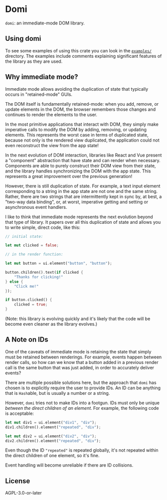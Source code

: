 # Domi

`domi`: an immediate-mode DOM library.

## Using domi

To see some examples of using this crate you can look in the [`examples/`](https://github.com/mattfbacon/domi/tree/main/examples) directory.
The examples include comments explaining significant features of the library as they are used.

## Why immediate mode?

Immediate mode allows avoiding the duplication of state that typically occurs in "retained-mode" GUIs.

The DOM itself is fundamentally retained-mode: when you add, remove, or update elements in the DOM, the browser remembers those changes and continues to render the elements to the user.

In the most primitive applications that interact with DOM, they simply make imperative calls to modify the DOM by adding, removing, or updating elements.
This represents the worst case in terms of duplicated state, because not only is the rendered view duplicated, the application could not even reconstruct the view from the app state!

In the next evolution of DOM interaction, libraries like React and Vue present a "component" abstraction that have state and can render when necessary.
Components are able to purely construct their DOM view from their state, and the library handles synchronizing the DOM with the app state.
This represents a great improvement over the previous generation!

However, there is still duplication of state.
For example, a text input element corresponding to a string in the app state are not one and the same string.
Rather, there are two strings that are intermittently kept in sync by, at best, a "two-way data binding", or, at worst, imperative getting and setting or asynchronous event handlers.

I like to think that immediate mode represents the next evolution beyond that type of library. It papers over all this duplication of state and allows you to write simple, direct code, like this:

```rust
// initial state:

let mut clicked = false;

// in the render function:

let mut button = ui.element("button", "button");

button.children().text(if clicked {
	"Thanks for clicking!"
} else {
	"Click me!"
});

if button.clicked() {
	clicked = true;
}
```

(Note: this library is evolving quickly and it's likely that the code will be become even cleaner as the library evolves.)

## A Note on IDs

One of the caveats of immediate mode is retaining the state that simply must be retained between renderings.
For example, events happen between render calls, so how can we know that a button added in a previous render call is the same button that was just added, in order to accurately deliver events?

There are multiple possible solutions here, but the approach that `domi` has chosen is to explicitly require the user to provide IDs.
An ID can be anything that is `Hash`able, but is usually a number or a string.

However, `domi` tries not to make IDs into a footgun. IDs must only be unique *between the direct children of an element*. For example, the following code is acceptable:

```rust
let mut div1 = ui.element("div1", "div");
div1.children().element("repeated", "div");

let mut div2 = ui.element("div2", "div");
div2.children().element("repeated", "div");
```

Even though the ID `"repeated"` is repeated globally, it's not repeated within the direct children of one element, so it's fine.

Event handling will become unreliable if there are ID collisions.

## License

AGPL-3.0-or-later
